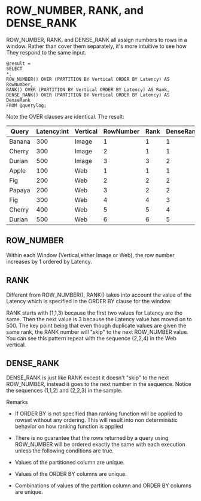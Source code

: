 # ROW_NUMBER, RANK, and DENSE_RANK

ROW_NUMBER, RANK, and DENSE_RANK all assign numbers to rows in a window. Rather than cover them separately, it's more intuitive to see how They respond to the same input.

```
@result =
SELECT
*,
ROW_NUMBER() OVER (PARTITION BY Vertical ORDER BY Latency) AS RowNumber,
RANK() OVER (PARTITION BY Vertical ORDER BY Latency) AS Rank,
DENSE_RANK() OVER (PARTITION BY Vertical ORDER BY Latency) AS DenseRank
FROM @querylog;
```

Note the OVER clauses are identical. The result:

| **Query** | **Latency:int** | **Vertical** | **RowNumber** | **Rank** | **DenseRank** |
| --- | --- | --- | --- | --- | --- |
| Banana | 300 | Image | 1 | 1 | 1 |
| Cherry | 300 | Image | 2 | 1 | 1 |
| Durian | 500 | Image | 3 | 3 | 2 |
| Apple | 100 | Web | 1 | 1 | 1 |
| Fig | 200 | Web | 2 | 2 | 2 |
| Papaya | 200 | Web | 3 | 2 | 2 |
| Fig | 300 | Web | 4 | 4 | 3 |
| Cherry | 400 | Web | 5 | 5 | 4 |
| Durian | 500 | Web | 6 | 6 | 5 |

## ROW_NUMBER

Within each Window (Vertical,either Image or Web), the row number increases by 1 ordered by Latency.

## RANK

Different from ROW_NUMBER(), RANK() takes into account the value of the Latency which is specified in the ORDER BY clause for the window.

RANK starts with (1,1,3) because the first two values for Latency are the same. Then the next value is 3 because the Latency value has moved on to 500. The key point being that even though duplicate values are given the same rank, the RANK number will "skip" to the next ROW_NUMBER value. You can see this pattern repeat with the sequence (2,2,4) in the Web vertical.



## DENSE_RANK

DENSE_RANK is just like RANK except it doesn't "skip" to the next ROW_NUMBER, instead it goes to the next number in the sequence. Notice the sequences (1,1,2) and (2,2,3) in the sample.

Remarks

- If ORDER BY is not specified than ranking function will be applied to rowset without any ordering. This will result into non deterministic behavior on how ranking function is applied
- There is no guarantee that the rows returned by a query using ROW_NUMBER will be ordered exactly the same with each execution unless the following conditions are true.

- Values of the partitioned column are unique.
- Values of the ORDER BY columns are unique.
- Combinations of values of the partition column and ORDER BY columns are unique.
